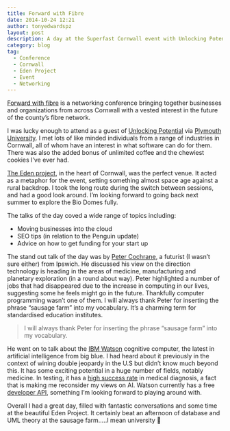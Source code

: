 ```yaml
---
title: Forward with Fibre
date: 2014-10-24 12:21
author: tonyedwardspz
layout: post
description: A day at the Superfast Cornwall event with Unlocking Potential from a students perspective.
category: blog
tag:
  - Conference
  - Cornwall
  - Eden Project
  - Event
  - Networking
---
```

[Forward with fibre](https://twitter.com/search?q=%23fwdfibre&src=typd "Forward with fibre") is a networking conference bringing together businesses and organizations from across Cornwall with a vested interest in the future of the county&#8217;s fibre network.

I was lucky enough to attend as a guest of [Unlocking Potential](https://twitter.com/UP_Cornwall "Unlocking South West Potential") via [Plymouth University](https://www.plymouth.ac.uktower "University of Plymouth"). I met lots of like minded individuals from a range of industries in Cornwall, all of whom have an interest in what software can do for them. There was also the added bonus of unlimited coffee and the chewiest cookies I&#8217;ve ever had.

[The Eden project](http://www.edenproject.com/ "The Eden Project, Cornwall"), in the heart of Cornwall, was the perfect venue. It acted as a metaphor for the event, setting something almost space age against a rural backdrop. I took the long route during the switch between sessions, and had a good look around. I&#8217;m looking forward to going back next summer to explore the Bio Domes fully.

The talks of the day coved a wide range of topics including:

  * Moving businesses into the cloud
  * SEO tips (in relation to the Penguin update)
  * Advice on how to get funding for your start up

The stand out talk of the day was by [Peter Cochrane](https://twitter.com/PeterCochrane "Peter Cochrane, Futurist"), a futurist (I wasn&#8217;t sure either) from Ipswich. He discussed his view on the direction technology is heading in the areas of medicine, manufacturing and planetary exploration (in a round about way). Peter highlighted a number of jobs that had disappeared due to the increase in computing in our lives, suggesting some he feels might go in the future. Thankfully computer programming wasn&#8217;t one of them. I will always thank Peter for inserting the phrase &#8220;sausage farm&#8221; into my vocabulary. It&#8217;s a charming term for standardised education institutes.

> I will always thank Peter for inserting the phrase &#8220;sausage farm&#8221; into my vocabulary.

He went on to talk about the [IBM Watson](https://www.ibm.com/smarterplanet/us/en/ibmwatson/ "IBM Watson Cognitive Intelligence") cognitive computer, the latest in artificial intelligence from big blue. I had heard about it previously in the context of wining double jeopardy in the U.S but didn&#8217;t know much beyond this. It has some exciting potential in a huge number of fields, notably medicine. In testing, it has a [high success rate](http://www.businessinsider.com/ibms-watson-may-soon-be-the-best-doctor-in-the-world-2014-4 "Watson median diagnosis success") in medical diagnosis, a fact that is making me reconsider my views on AI. Watson currently has a free [developer API](https://developer.ibm.com/watson/ "IBM Watson API"), something I&#8217;m looking forward to playing around with.

Overall I had a great day, filled with fantastic conversations and some time at the beautiful Eden Project. It certainly beat an afternoon of database and UML theory at the sausage farm&#8230;..I mean university 🙂
